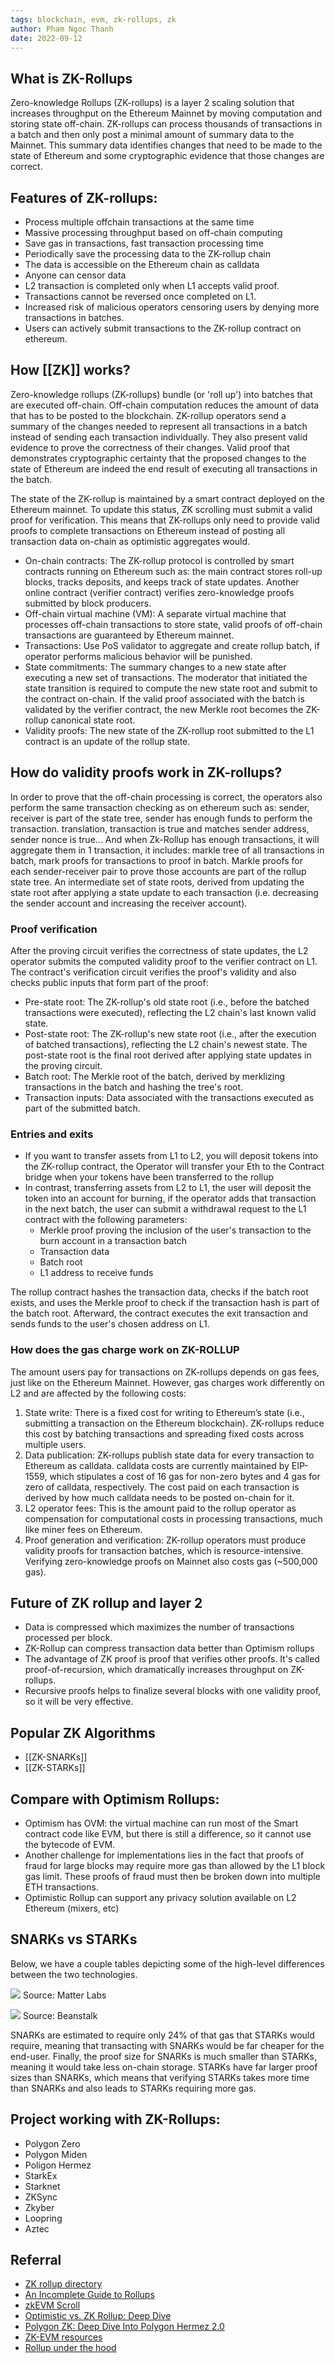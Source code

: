 ```yaml
---
tags: blockchain, evm, zk-rollups, zk
author: Pham Ngoc Thanh
date: 2022-09-12
---
```


## What is ZK-Rollups

Zero-knowledge Rollups (ZK-rollups) is a layer 2 scaling solution that increases throughput on the Ethereum Mainnet by moving computation and storing state off-chain. ZK-rollups can process thousands of transactions in a batch and then only post a minimal amount of summary data to the Mainnet. This summary data identifies changes that need to be made to the state of Ethereum and some cryptographic evidence that those changes are correct.

## Features of ZK-rollups:

- Process multiple offchain transactions at the same time
- Massive processing throughput based on off-chain computing
- Save gas in transactions, fast transaction processing time
- Periodically save the processing data to the ZK-rollup chain
- The data is accessible on the Ethereum chain as calldata
- Anyone can censor data
- L2 transaction is completed only when L1 accepts valid proof.
- Transactions cannot be reversed once completed on L1.
- Increased risk of malicious operators censoring users by denying more transactions in batches.
- Users can actively submit transactions to the ZK-rollup contract on ethereum.

## How [[ZK]] works?

Zero-knowledge rollups (ZK-rollups) bundle (or 'roll up') into batches that are executed off-chain. Off-chain computation reduces the amount of data that has to be posted to the blockchain. ZK-rollup operators send a summary of the changes needed to represent all transactions in a batch instead of sending each transaction individually. They also present valid evidence to prove the correctness of their changes. Valid proof that demonstrates cryptographic certainty that the proposed changes to the state of Ethereum are indeed the end result of executing all transactions in the batch.

The state of the ZK-rollup is maintained by a smart contract deployed on the Ethereum mainnet. To update this status, ZK scrolling must submit a valid proof for verification. This means that ZK-rollups only need to provide valid proofs to complete transactions on Ethereum instead of posting all transaction data on-chain as optimistic aggregates would.

- On-chain contracts: The ZK-rollup protocol is controlled by smart contracts running on Ethereum such as: the main contract stores roll-up blocks, tracks deposits, and keeps track of state updates. Another online contract (verifier contract) verifies zero-knowledge proofs submitted by block producers.
- Off-chain virtual machine (VM): A separate virtual machine that processes off-chain transactions to store state, valid proofs of off-chain transactions are guaranteed by Ethereum mainnet.
- Transactions: Use PoS validator to aggregate and create rollup batch, if operator performs malicious behavior will be punished.
- State commitments: The summary changes to a new state after executing a new set of transactions. The moderator that initiated the state transition is required to compute the new state root and submit to the contract on-chain. If the valid proof associated with the batch is validated by the verifier contract, the new Merkle root becomes the ZK-rollup canonical state root.
- Validity proofs: The new state of the ZK-rollup root submitted to the L1 contract is an update of the rollup state.

## How do validity proofs work in ZK-rollups?

In order to prove that the off-chain processing is correct, the operators also perform the same transaction checking as on ethereum such as: sender, receiver is part of the state tree, sender has enough funds to perform the transaction. translation, transaction is true and matches sender address, sender nonce is true... And when Zk-Rollup has enough transactions, it will aggregate them in 1 transaction, it includes: markle tree of all transactions in batch, mark proofs for transactions to proof in batch. Markle proofs for each sender-receiver pair to prove those accounts are part of the rollup state tree. An intermediate set of state roots, derived from updating the state root after applying a state update to each transaction (i.e. decreasing the sender account and increasing the receiver account).

### Proof verification

After the proving circuit verifies the correctness of state updates, the L2 operator submits the computed validity proof to the verifier contract on L1. The contract's verification circuit verifies the proof's validity and also checks public inputs that form part of the proof:

- Pre-state root: The ZK-rollup's old state root (i.e., before the batched transactions were executed), reflecting the L2 chain's last known valid state.
- Post-state root: The ZK-rollup's new state root (i.e., after the execution of batched transactions), reflecting the L2 chain's newest state. The post-state root is the final root derived after applying state updates in the proving circuit.
- Batch root: The Merkle root of the batch, derived by merklizing transactions in the batch and hashing the tree's root.
- Transaction inputs: Data associated with the transactions executed as part of the submitted batch.

### Entries and exits

- If you want to transfer assets from L1 to L2, you will deposit tokens into the ZK-rollup contract, the Operator will transfer your Eth to the Contract bridge when your tokens have been transferred to the rollup
- In contrast, transferring assets from L2 to L1, the user will deposit the token into an account for burning, if the operator adds that transaction in the next batch, the user can submit a withdrawal request to the L1 contract with the following parameters:
    - Merkle proof proving the inclusion of the user's transaction to the burn account in a transaction batch
    - Transaction data
    - Batch root
    - L1 address to receive funds

The rollup contract hashes the transaction data, checks if the batch root exists, and uses the Merkle proof to check if the transaction hash is part of the batch root. Afterward, the contract executes the exit transaction and sends funds to the user's chosen address on L1.

### How does the gas charge work on ZK-ROLLUP

The amount users pay for transactions on ZK-rollups depends on gas fees, just like on the Ethereum Mainnet. However, gas charges work differently on L2 and are affected by the following costs:
1. State write: There is a fixed cost for writing to Ethereum’s state (i.e., submitting a transaction on the Ethereum blockchain). ZK-rollups reduce this cost by batching transactions and spreading fixed costs across multiple users.
2. Data publication: ZK-rollups publish state data for every transaction to Ethereum as calldata. calldata costs are currently maintained by EIP-1559, which stipulates a cost of 16 gas for non-zero bytes and 4 gas for zero of calldata, respectively. The cost paid on each transaction is derived by how much calldata needs to be posted on-chain for it.
3. L2 operator fees: This is the amount paid to the rollup operator as compensation for computational costs in processing transactions, much like miner fees on Ethereum.
4. Proof generation and verification: ZK-rollup operators must produce validity proofs for transaction batches, which is resource-intensive. Verifying zero-knowledge proofs on Mainnet also costs gas (~500,000 gas).

## Future of ZK rollup and layer 2
- Data is compressed which maximizes the number of transactions processed per block.
- ZK-Rollup can compress transaction data better than Optimism rollups
- The advantage of ZK proof is proof that verifies other proofs. It's called proof-of-recursion, which dramatically increases throughput on ZK-rollups.
- Recursive proofs helps to finalize several blocks with one validity proof, so it will be very effective.

## Popular ZK Algorithms

- [[ZK-SNARKs]]
- [[ZK-STARKs]]
 
## Compare with Optimism Rollups:

- Optimism has OVM: the virtual machine can run most of the Smart contract code like EVM, but there is still a difference, so it cannot use the bytecode of EVM.
- Another challenge for implementations lies in the fact that proofs of fraud for large blocks may require more gas than allowed by the L1 block gas limit. These proofs of fraud must then be broken down into multiple ETH transactions.
- Optimistic Rollup can support any privacy solution available on L2 Ethereum (mixers, etc)

## SNARKs vs STARKs

Below, we have a couple tables depicting some of the high-level differences between the two technologies.

![](https://i.imgur.com/zxUNEzT.png)
Source: Matter Labs

![](https://i.imgur.com/fdBKwXp.png)
Source: Beanstalk

SNARKs are estimated to require only 24% of that  gas that STARKs would require, meaning that transacting with SNARKs would be far cheaper for the end-user. Finally, the proof size for SNARKs is much smaller than STARKs, meaning it would take less on-chain storage. STARKs have far larger proof sizes than SNARKs, which means that verifying STARKs takes more time than SNARKs and also leads to STARKs requiring more gas.

## Project working with ZK-Rollups:

- Polygon Zero
- Polygon Miden
- Poligon Hermez
- StarkEx
- Starknet
- ZKSync
- Zkyber
- Loopring
- Aztec

## Referral

- [ZK rollup directory](https://www.zkrollups.xyz/)
- [An Incomplete Guide to Rollups](https://vitalik.ca/general/2021/01/05/rollup.html)
- [zkEVM Scroll](https://scroll.io/blog/zkEVM)
- [Optimistic vs. ZK Rollup: Deep Dive](https://blog.matter-labs.io/optimistic-vs-zk-rollup-deep-dive-ea141e71e075)
- [Polygon ZK: Deep Dive Into Polygon Hermez 2.0](https://blog.polygon.technology/zkverse-deep-dive-into-polygon-hermez-2-0/)
- [ZK-EVM resources](https://github.com/LuozhuZhang/awesome-zkevm)
- [Rollup under the hood](https://vitalik.ca/general/2021/01/05/rollup.html)